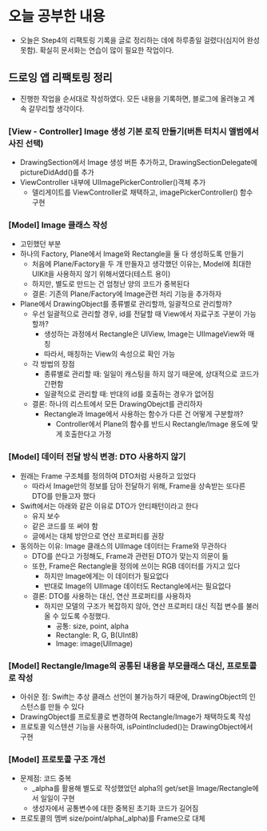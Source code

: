 # 오늘 공부한 내용
- 오늘은 Step4의 리팩토링 기록을 글로 정리하는 데에 하루종일 걸렸다(심지어 완성 못함). 확실히 문서화는 연습이 많이 필요한 작업이다.

## 드로잉 앱 리팩토링 정리
- 진행한 작업을 순서대로 작성하였다. 모든 내용을 기록하면, 블로그에 올려놓고 계속 갈무리할 생각이다.

### [View - Controller] Image 생성 기본 로직 만들기(버튼 터치시 앨범에서 사진 선택)
- DrawingSection에서 Image 생성 버튼 추가하고, DrawingSectionDelegate에 pictureDidAdd()를 추가
- ViewController 내부에 UIImagePickerController()객체 추가
    - 델리게이트를 ViewController로 채택하고, imagePickerController() 함수 구현

### [Model] Image 클래스 작성
- 고민했던 부분
- 하나의 Factory, Plane에서 Image와 Rectangle을 둘 다 생성하도록 만들기
    - 처음에 Plane/Factory을 두 개 만들자고 생각했던 이유는, Model에 최대한 UIKit을 사용하지 않기 위해서였다(테스트 용이)
    - 하지만, 별도로 만드는 건 엄청난 양의 코드가 중복된다
    - 결론: 기존의 Plane/Factory에 Image관련 처리 기능을 추가하자
- Plane에서 DrawingObject를 종류별로 관리할까, 일괄적으로 관리할까?
    - 우선 일괄적으로 관리할 경우, id를 전달할 때 View에서 자료구조 구분이 가능할까?
        - 생성하는 과정에서 Rectangle은 UIView, Image는 UIImageView와 매칭
        - 따라서, 매칭하는 View의 속성으로 확인 가능
    - 각 방법의 장점
        - 종류별로 관리할 때: 일일이 캐스팅을 하지 않기 때문에, 상대적으로 코드가 간편함
        - 일괄적으로 관리할 때: 반대의 id를 호출하는 경우가 없어짐
    - 결론: 하나의 리스트에서 모든 DrawingObejct를 관리하자
        - Rectangle과 Image에서 사용하는 함수가 다른 건 어떻게 구분할까?
            - Controller에서 Plane의 함수를 반드시 Rectangle/Image 용도에 맞게 호출한다고 가정

### [Model] 데이터 전달 방식 변경: DTO 사용하지 않기
- 원래는 Frame 구조체를 정의하여 DTO처럼 사용하고 있었다
    - 따라서 Image만의 정보를 담아 전달하기 위해, Frame을 상속받는 또다른 DTO를 만들고자 했다
- Swift에서는 아래와 같은 이유로 DTO가 안티패턴이라고 한다
    - 유지 보수
    - 같은 코드를 또 써야 함
    - 글에서는 대체 방안으로 연산 프로퍼티를 권장
- 동의하는 이유: Image 클래스의 UIImage 데이터는 Frame와 무관하다
    - DTO를 쓴다고 가정해도, Frame과 관련된 DTO가 맞는지 의문이 듦
    - 또한, Frame은 Rectangle을 정의에 쓰이는 RGB 데이터를 가지고 있다
        - 하지만 Image에게는 이 데이터가 필요없다
        - 반대로 Image의 UIImage 데이터도 Rectangle에서는 필요없다
    - 결론: DTO를 사용하는 대신, 연산 프로퍼티를 사용하자
        - 하지만 모델의 구조가 복잡하지 않아, 연산 프로퍼티 대신 직접 변수를 불러올 수 있도록 수정했다.
            - 공통: size, point, alpha
            - Rectangle: R, G, B(UInt8)
            - Image: image(UIImage)

### [Model] Rectangle/Image의 공통된 내용을 부모클래스 대신, 프로토콜로 작성
- 아쉬운 점: Swift는 추상 클래스 선언이 불가능하기 때문에, DrawingObject의 인스턴스를 만들 수 있다
- DrawingObject를 프로토콜로 변경하여 Rectangle/Image가 채택하도록 작성
- 프로토콜 익스텐션 기능을 사용하여, isPointIncluded()는 DrawingObject에서 구현

### [Model] 프로토콜 구조 개선
- 문제점: 코드 중복
    - _alpha를 활용해 별도로 작성했었던 alpha의 get/set을 Image/Rectangle에서 일일이 구현
    - 생성자에서 공통변수에 대한 중복된 초기화 코드가 길어짐
- 프로토콜의 멤버 size/point/alpha(_alpha)를 Frame으로 대체
